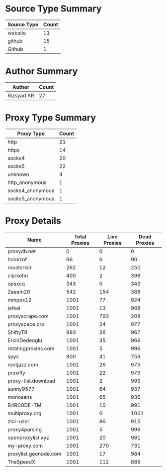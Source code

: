 # Source Type Summary

| Source Type | Count |
|-------------|-------|
| website | 11 |
| github | 15 |
| Github | 1 |


# Author Summary

| Author | Count |
|--------|-------|
| Rizsyad AR | 27 |


# Proxy Type Summary

| Proxy Type | Count |
|------------|-------|
| http | 21 |
| https | 14 |
| socks4 | 20 |
| socks5 | 22 |
| unknown | 4 |
| http_anonymous | 1 |
| socks4_anonymous | 1 |
| socks5_anonymous | 1 |


# Proxy Details

| Name | Total Proxies | Live Proxies | Dead Proxies |
|------|---------------|--------------|---------------|
| proxydb.net | 0 | 0 | 0 |
| hookzof | 96 | 6 | 90 |
| roosterkid | 262 | 12 | 250 |
| clarketm | 400 | 2 | 398 |
| opsxcq | 343 | 0 | 343 |
| Zaeem20 | 542 | 154 | 388 |
| mmppx12 | 1001 | 77 | 924 |
| jetkai | 1001 | 13 | 988 |
| proxyscrape.com | 1001 | 793 | 208 |
| proxyspace.pro | 1001 | 24 | 977 |
| ShiftyTR | 993 | 26 | 967 |
| ErcinDedeoglu | 1001 | 35 | 966 |
| rotatingproxies.com | 1001 | 5 | 996 |
| spys | 800 | 41 | 759 |
| rootjazz.com | 1001 | 26 | 975 |
| proxifly | 1001 | 22 | 979 |
| proxy-list.download | 1001 | 2 | 999 |
| sunny9577 | 1001 | 64 | 937 |
| monosans | 1001 | 65 | 936 |
| B4RC0DE-TM | 1001 | 10 | 991 |
| multiproxy.org | 1001 | 0 | 1001 |
| zloi-user | 1001 | 86 | 915 |
| proxy4parsing | 1001 | 5 | 996 |
| openproxylist.xyz | 1001 | 20 | 981 |
| my-proxy.com | 1001 | 270 | 731 |
| proxylist.geonode.com | 1001 | 17 | 984 |
| TheSpeedX | 1001 | 112 | 889 |
